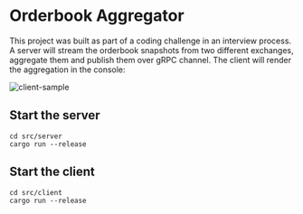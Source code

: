 # Orderbook Aggregator
This project was built as part of a coding challenge in an interview process. 
A server will stream the orderbook snapshots from two different exchanges, aggregate them
and publish them over gRPC channel. The client will render the aggregation in the console:

![client-sample](https://github.com/int_0x81/keyrock_challenge/blob/main/docs/client_sample.png "Client Sample")

## Start the server

```
cd src/server
cargo run --release
```

## Start the client

```
cd src/client
cargo run --release
```
